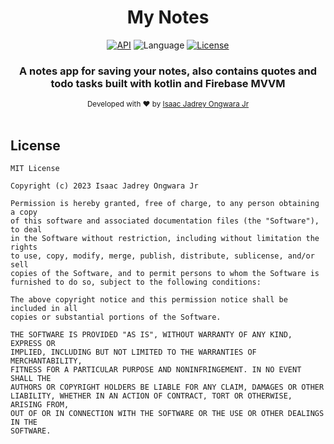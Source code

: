 <div align="center">
<h1>My Notes</h1>

[![API](https://img.shields.io/badge/API-21%2B-brightgreen.svg?style=flat)](https://android-arsenal.com/api?level=21)
![Language](https://img.shields.io/badge/language-Kotlin-orange.svg)
[![License](https://img.shields.io/badge/license-MIT-blue.svg)](https://github.com/isaacjadrey/My-Notes/LICENSE)

<h3>A notes app for saving your notes, also contains quotes and todo tasks built with kotlin and Firebase MVVM</h3>
<sub>Developed with ❤︎ by
<a href="https://github.com/isaacjadrey">Isaac Jadrey Ongwara Jr</a>
</div></br>


License
----------

    MIT License

    Copyright (c) 2023 Isaac Jadrey Ongwara Jr

    Permission is hereby granted, free of charge, to any person obtaining a copy
    of this software and associated documentation files (the "Software"), to deal
    in the Software without restriction, including without limitation the rights
    to use, copy, modify, merge, publish, distribute, sublicense, and/or sell
    copies of the Software, and to permit persons to whom the Software is
    furnished to do so, subject to the following conditions:

    The above copyright notice and this permission notice shall be included in all
    copies or substantial portions of the Software.

    THE SOFTWARE IS PROVIDED "AS IS", WITHOUT WARRANTY OF ANY KIND, EXPRESS OR
    IMPLIED, INCLUDING BUT NOT LIMITED TO THE WARRANTIES OF MERCHANTABILITY,
    FITNESS FOR A PARTICULAR PURPOSE AND NONINFRINGEMENT. IN NO EVENT SHALL THE
    AUTHORS OR COPYRIGHT HOLDERS BE LIABLE FOR ANY CLAIM, DAMAGES OR OTHER
    LIABILITY, WHETHER IN AN ACTION OF CONTRACT, TORT OR OTHERWISE, ARISING FROM,
    OUT OF OR IN CONNECTION WITH THE SOFTWARE OR THE USE OR OTHER DEALINGS IN THE
    SOFTWARE.